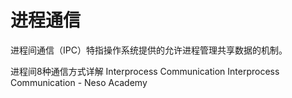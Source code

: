 # 进程通信

进程间通信（IPC）特指操作系统提供的允许进程管理共享数据的机制。

<BadgeLink badgeText='Read' colorScheme="yellow" href='https://cloud.tencent.com/developer/article/1690556'>进程间8种通信方式详解</BadgeLink>
<BadgeLink badgeText='Read' colorScheme="yellow" href='https://www.geeksforgeeks.org/inter-process-communication-ipc/'>Interprocess Communication</BadgeLink>
<BadgeLink badgeText='Watch' href='https://www.youtube.com/watch?v=dJuYKfR8vec'>Interprocess Communication - Neso Academy</BadgeLink>
